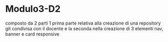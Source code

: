 # Modulo3-D2
composto da 2 parti 1 prima parte relativa alla creazione di una repository git condivisa con il docente e la seconda nella creazione di 3 elementi nav, banner e card responsive
